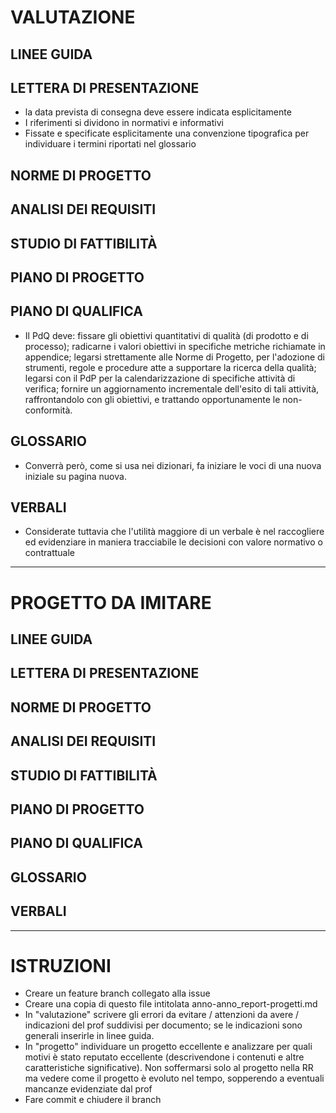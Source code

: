 
# VALUTAZIONE

## LINEE GUIDA

## LETTERA DI PRESENTAZIONE
* la data prevista di consegna deve essere indicata esplicitamente
* I riferimenti si dividono in normativi e informativi
* Fissate e specificate esplicitamente una convenzione tipografica per individuare i termini riportati nel glossario

## NORME DI PROGETTO

## ANALISI DEI REQUISITI

## STUDIO DI FATTIBILITÀ

## PIANO DI PROGETTO

## PIANO DI QUALIFICA
* Il PdQ deve: fissare gli obiettivi quantitativi di qualità (di prodotto e di processo); radicarne i valori obiettivi in specifiche metriche richiamate in appendice; legarsi strettamente alle Norme di Progetto, per l'adozione di strumenti, regole e procedure atte a supportare la ricerca della qualità; legarsi con il PdP per la calendarizzazione di specifiche attività di verifica; fornire un aggiornamento incrementale dell'esito di tali attività, raffrontandolo con gli obiettivi, e trattando opportunamente le non-conformità.

## GLOSSARIO
* Converrà però, come si usa nei dizionari, fa iniziare le voci di una nuova iniziale su pagina nuova.

## VERBALI
* Considerate tuttavia che l'utilità maggiore di un verbale è nel raccogliere ed evidenziare in maniera tracciabile le decisioni con valore normativo o contrattuale

---

# PROGETTO DA IMITARE

## LINEE GUIDA

## LETTERA DI PRESENTAZIONE

## NORME DI PROGETTO

## ANALISI DEI REQUISITI

## STUDIO DI FATTIBILITÀ

## PIANO DI PROGETTO

## PIANO DI QUALIFICA

## GLOSSARIO

## VERBALI

---

# ISTRUZIONI

* Creare un feature branch collegato alla issue
* Creare una copia di questo file intitolata anno-anno_report-progetti.md
* In "valutazione" scrivere gli errori da evitare / attenzioni da avere / indicazioni del prof suddivisi per documento; se le indicazioni sono generali inserirle in linee guida. 
* In "progetto" individuare un progetto eccellente e analizzare per quali motivi è stato reputato eccellente (descrivendone i contenuti e altre caratteristiche significative). Non soffermarsi solo al progetto nella RR ma vedere come il progetto è evoluto nel tempo, sopperendo a eventuali mancanze evidenziate dal prof
* Fare commit e chiudere il branch